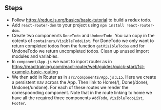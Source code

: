 ## Steps
* Follow  https://redux.js.org/basics/basic-tutorial to build a redux todo.
* Add `react-router-dom` to your project using `npm install react-router-dom`.
* Create two componenrts `DoneTodo` and `UndoneTodo`. You can copy in the cotents of `containers/VisibleTodoList`. For DoneTodo we only want to return completed todos from the function `getVisibleTodos` and for UndoneTodo we return uncompleted todos. Clean up unused import modules and variables.
* In `component/App.js` we want to inport router as in https://reacttraining.com/react-router/web/guides/quick-start/1st-example-basic-routing
* We then add in Router as in `src/components/App.js:L15`. Here we create a persistent nav across the App. Then link to Home(/), Done(/done), Undone(/undone). For each of these routes we render the correspoonding component. Note that in the route linking to home we have all the required three components `AddTodo`, `VisibleTodoList`, `Footer`.